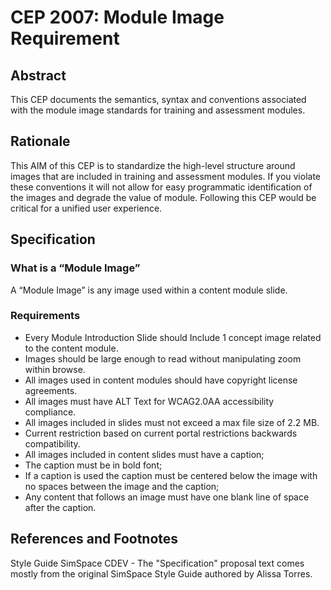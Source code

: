 # CEP 2007: Module Image Requirement


## Abstract 

This CEP documents the semantics, syntax and conventions associated with the module image standards for training and assessment modules. 

## Rationale

This AIM of this CEP is to standardize the high-level structure around images that are included in training and assessment modules. If you violate these conventions it will not allow for easy programmatic identification of the images and degrade the value of module. Following this CEP would be critical for a unified user experience.

## Specification


### What is a “Module Image”

A “Module Image” is any image used within a content module slide.

### Requirements

*  Every Module Introduction Slide should Include 1 concept image related to the content module.
*  Images should be large enough to read without manipulating zoom within browse.
*  All images used in content modules should have copyright license agreements.
*  All images must have ALT Text for WCAG2.0AA accessibility compliance.
*  All images included in slides must not exceed a max file size of 2.2 MB.
*  Current restriction based on current portal restrictions backwards compatibility.
*  All images included in content slides must have a caption;
*  The caption must be in bold font;
*  If a caption is used the caption must be centered below the image with no spaces between the image and the caption;
*  Any content that follows an image must have one blank line of space after the caption.

## References and Footnotes

Style Guide SimSpace CDEV - The "Specification" proposal text comes mostly from the original SimSpace Style Guide authored by Alissa Torres.
